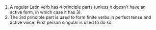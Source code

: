 1. A regular Latin verb has 4 principle parts (unless it doesn't have an active form, in which case it has 3). 
2. The 3rd principle part is used to form finite verbs in perfect tense and active voice. First person singular is used to do so. 
